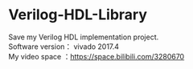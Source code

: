 # Verilog-HDL-Library<br />
Save my Verilog HDL implementation project.<br />
Software version： vivado 2017.4
<br />
My video space ：https://space.bilibili.com/3280670
